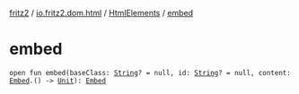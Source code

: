 [fritz2](../../index.md) / [io.fritz2.dom.html](../index.md) / [HtmlElements](index.md) / [embed](./embed.md)

# embed

`open fun embed(baseClass: `[`String`](https://kotlinlang.org/api/latest/jvm/stdlib/kotlin/-string/index.html)`? = null, id: `[`String`](https://kotlinlang.org/api/latest/jvm/stdlib/kotlin/-string/index.html)`? = null, content: `[`Embed`](../-embed/index.md)`.() -> `[`Unit`](https://kotlinlang.org/api/latest/jvm/stdlib/kotlin/-unit/index.html)`): `[`Embed`](../-embed/index.md)
